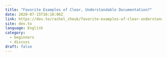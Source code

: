 ```yaml
---
title: "Favorite Examples of Clear, Understandable Documentation?"
date: 2020-07-15T16:10:06Z
link: https://dev.to/rachel_cheuk/favorite-examples-of-clear-understandable-documentation-1dmi?utm_medium=RSS&utm_source=news.12bit.vn
site: dev.to
language: English
category:
  - beginners
  - discuss
draft: false
---
```

